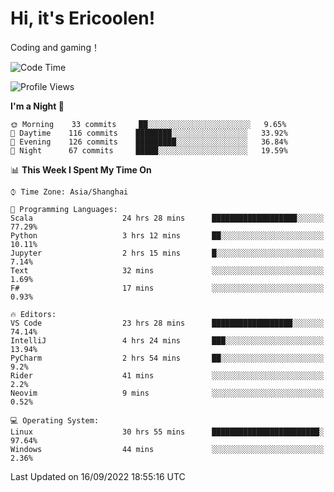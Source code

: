 # Hi, it's Ericoolen!
Coding and gaming！

<!--START_SECTION:waka-->
![Code Time](http://img.shields.io/badge/Code%20Time-389%20hrs%2043%20mins-blue)

![Profile Views](http://img.shields.io/badge/Profile%20Views-0-blue)

**I'm a Night 🦉** 

```text
🌞 Morning    33 commits     ██░░░░░░░░░░░░░░░░░░░░░░░   9.65% 
🌆 Daytime    116 commits    ████████░░░░░░░░░░░░░░░░░   33.92% 
🌃 Evening    126 commits    █████████░░░░░░░░░░░░░░░░   36.84% 
🌙 Night      67 commits     █████░░░░░░░░░░░░░░░░░░░░   19.59%

```


📊 **This Week I Spent My Time On** 

```text
⌚︎ Time Zone: Asia/Shanghai

💬 Programming Languages: 
Scala                    24 hrs 28 mins      ███████████████████░░░░░░   77.29% 
Python                   3 hrs 12 mins       ██░░░░░░░░░░░░░░░░░░░░░░░   10.11% 
Jupyter                  2 hrs 15 mins       █░░░░░░░░░░░░░░░░░░░░░░░░   7.14% 
Text                     32 mins             ░░░░░░░░░░░░░░░░░░░░░░░░░   1.69% 
F#                       17 mins             ░░░░░░░░░░░░░░░░░░░░░░░░░   0.93%

🔥 Editors: 
VS Code                  23 hrs 28 mins      ██████████████████░░░░░░░   74.14% 
IntelliJ                 4 hrs 24 mins       ███░░░░░░░░░░░░░░░░░░░░░░   13.94% 
PyCharm                  2 hrs 54 mins       ██░░░░░░░░░░░░░░░░░░░░░░░   9.2% 
Rider                    41 mins             ░░░░░░░░░░░░░░░░░░░░░░░░░   2.2% 
Neovim                   9 mins              ░░░░░░░░░░░░░░░░░░░░░░░░░   0.52%

💻 Operating System: 
Linux                    30 hrs 55 mins      ████████████████████████░   97.64% 
Windows                  44 mins             ░░░░░░░░░░░░░░░░░░░░░░░░░   2.36%

```


 Last Updated on 16/09/2022 18:55:16 UTC
<!--END_SECTION:waka-->

